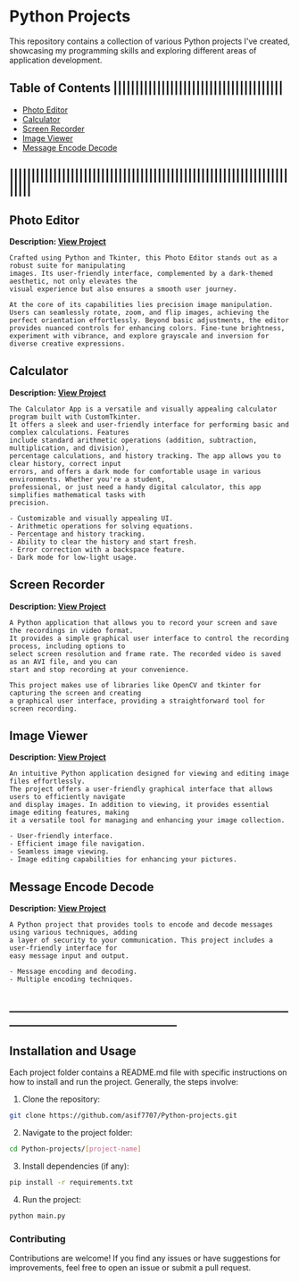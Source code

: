 # Python Projects

This repository contains a collection of various Python projects I've created, showcasing my programming skills and exploring different areas of application development.


## Table of Contents |||||||||||||||||||||||||||||||||||||||

- [Photo Editor](https://github.com/asif7707/Python-projects/tree/main/Photo%20Editor#overview)
- [Calculator](https://github.com/asif7707/Python-projects/tree/main/Calculator)
- [Screen Recorder](https://github.com/asif7707/Python-projects/tree/main/Screen%20Recorder)
- [Image Viewer](https://github.com/asif7707/Python-projects/tree/main/Image%20Viewer)
- [Message Encode Decode](https://github.com/asif7707/Python-projects/tree/main/Message%20Encode%20Decode)
## |||||||||||||||||||||||||||||||||||||||||||||||||||||||||||||||||||||


## Photo Editor
**Description: [View Project](https://github.com/asif7707/Python-projects/tree/main/Photo%20Editor#overview)**
    
    Crafted using Python and Tkinter, this Photo Editor stands out as a robust suite for manipulating
    images. Its user-friendly interface, complemented by a dark-themed aesthetic, not only elevates the
    visual experience but also ensures a smooth user journey.
    
    At the core of its capabilities lies precision image manipulation. Users can seamlessly rotate, zoom, and flip images, achieving the perfect orientation effortlessly. Beyond basic adjustments, the editor provides nuanced controls for enhancing colors. Fine-tune brightness, experiment with vibrance, and explore grayscale and inversion for diverse creative expressions.



## Calculator
**Description: [View Project](https://github.com/asif7707/Python-projects/tree/main/Calculator)**
    
    The Calculator App is a versatile and visually appealing calculator program built with CustomTkinter.
    It offers a sleek and user-friendly interface for performing basic and complex calculations. Features
    include standard arithmetic operations (addition, subtraction, multiplication, and division),
    percentage calculations, and history tracking. The app allows you to clear history, correct input 
    errors, and offers a dark mode for comfortable usage in various environments. Whether you're a student,
    professional, or just need a handy digital calculator, this app simplifies mathematical tasks with 
    precision.
    
    - Customizable and visually appealing UI.
    - Arithmetic operations for solving equations.
    - Percentage and history tracking.
    - Ability to clear the history and start fresh.
    - Error correction with a backspace feature.
    - Dark mode for low-light usage.


## Screen Recorder
**Description: [View Project](https://github.com/asif7707/Python-projects/tree/main/Screen%20Recorder)**

    A Python application that allows you to record your screen and save the recordings in video format. 
    It provides a simple graphical user interface to control the recording process, including options to 
    select screen resolution and frame rate. The recorded video is saved as an AVI file, and you can 
    start and stop recording at your convenience.

    This project makes use of libraries like OpenCV and tkinter for capturing the screen and creating 
    a graphical user interface, providing a straightforward tool for screen recording.


## Image Viewer
**Description: [View Project](https://github.com/asif7707/Python-projects/tree/main/Image%20Viewer)**

    An intuitive Python application designed for viewing and editing image files effortlessly. 
    The project offers a user-friendly graphical interface that allows users to efficiently navigate 
    and display images. In addition to viewing, it provides essential image editing features, making 
    it a versatile tool for managing and enhancing your image collection.
        
    - User-friendly interface.
    - Efficient image file navigation.
    - Seamless image viewing.
    - Image editing capabilities for enhancing your pictures.
    

## Message Encode Decode
**Description: [View Project](https://github.com/asif7707/Python-projects/tree/main/Message%20Encode%20Decode)**

    A Python project that provides tools to encode and decode messages using various techniques, adding 
    a layer of security to your communication. This project includes a user-friendly interface for 
    easy message input and output.
    
    - Message encoding and decoding.
    - Multiple encoding techniques.


## ________________________________________________________________________________
## Installation and Usage
Each project folder contains a README.md file with specific instructions on how to install and run the project. Generally, the steps involve:

1. Clone the repository:
```bash
git clone https://github.com/asif7707/Python-projects.git
```
2. Navigate to the project folder:
```bash
cd Python-projects/[project-name]
```
3. Install dependencies (if any):
```bash
pip install -r requirements.txt
```
4. Run the project:
```bash
python main.py
```

### Contributing
Contributions are welcome! If you find any issues or have suggestions for improvements, feel free to open an issue or submit a pull request.

